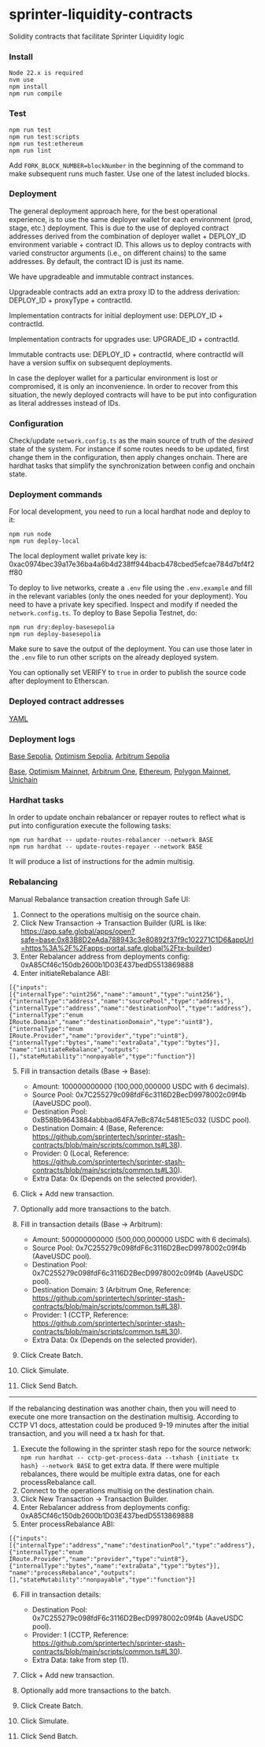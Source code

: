 # sprinter-liquidity-contracts

Solidity contracts that facilitate Sprinter Liquidity logic

### Install

    Node 22.x is required
    nvm use
    npm install
    npm run compile

### Test

    npm run test
    npm run test:scripts
    npm run test:ethereum
    npm run lint

Add `FORK_BLOCK_NUMBER=blockNumber` in the beginning of the command to make subsequent runs much faster. Use one of the latest included blocks.

### Deployment

The general deployment approach here, for the best operational experience, is to use the same deployer wallet for each environment (prod, stage, etc.) deployment.
This is due to the use of deployed contract addresses derived from the combination of deployer wallet + DEPLOY_ID environment variable + contract ID.
This allows us to deploy contracts with varied constructor arguments (i.e., on different chains) to the same addresses.
By default, the contract ID is just its name.

We have upgradeable and immutable contract instances.

Upgradeable contracts add an extra proxy ID to the address derivation: DEPLOY_ID + proxyType + contractId.

Implementation contracts for initial deployment use: DEPLOY_ID + contractId.

Implementation contracts for upgrades use: UPGRADE_ID + contractId.

Immutable contracts use: DEPLOY_ID + contractId, where contractId will have a version suffix on subsequent deployments.

In case the deployer wallet for a particular environment is lost or compromised, it is only an inconvenience.
In order to recover from this situation, the newly deployed contracts will have to be put into configuration as literal addresses instead of IDs.

### Configuration

Check/update `network.config.ts` as the main source of truth of the *desired* state of the system. For instance if some routes needs to be updated, first change
them in the configuration, then apply changes onchain. There are hardhat tasks that simplify the synchronization between config and onchain state.

### Deployment commands

For local development, you need to run a local hardhat node and deploy to it:

	npm run node
	npm run deploy-local

The local deployment wallet private key is: 0xac0974bec39a17e36ba4a6b4d238ff944bacb478cbed5efcae784d7bf4f2ff80

To deploy to live networks, create a `.env` file using the `.env.example` and fill in the relevant variables (only the ones needed for your deployment).
You need to have a private key specified.
Inspect and modify if needed the `network.config.ts`.
To deploy to Base Sepolia Testnet, do:

    npm run dry:deploy-basesepolia
    npm run deploy-basesepolia

Make sure to save the output of the deployment. You can use those later in the `.env` file to run other scripts on the already deployed system.

You can optionally set VERIFY to `true` in order to publish the source code after deployment to Etherscan.

### Deployed contract addresses

[YAML](deployments/deployments.yml)

### Deployment logs

[Base Sepolia](deployments/deploy-basesepolia.log), [Optimism Sepolia](deployments/deploy-opsepolia.log), [Arbitrum Sepolia](deployments/deploy-arbitrumsepolia.log)

[Base](deployments/deploy-base.log), [Optimism Mainnet](deployments/deploy-opmainnet.log), [Arbitrum One](deployments/deploy-arbitrumone.log),
[Ethereum](deployments/deploy-ethereum.log), [Polygon Mainnet](deployments/deploy-polygon.log), [Unichain](deployments/deploy-unichain.log)

### Hardhat tasks

In order to update onchain rebalancer or repayer routes to reflect what is put into configuration execute the following tasks:

```
npm run hardhat -- update-routes-rebalancer --network BASE
npm run hardhat -- update-routes-repayer --network BASE
```

It will produce a list of instructions for the admin multisig.

### Rebalancing

Manual Rebalance transaction creation through Safe UI:

1. Connect to the operations multisig on the source chain.
2. Click New Transaction -> Transaction Builder (URL is like: https://app.safe.global/apps/open?safe=base:0x83B8D2eAda788943c3e80892f37f9c102271C1D6&appUrl=https%3A%2F%2Fapps-portal.safe.global%2Ftx-builder)
3. Enter Rebalancer address from deployments config: 0xA85Cf46c150db2600b1D03E437bedD5513869888
4. Enter initiateRebalance ABI:
```
[{"inputs":[{"internalType":"uint256","name":"amount","type":"uint256"},
{"internalType":"address","name":"sourcePool","type":"address"},
{"internalType":"address","name":"destinationPool","type":"address"},
{"internalType":"enum IRoute.Domain","name":"destinationDomain","type":"uint8"},
{"internalType":"enum IRoute.Provider","name":"provider","type":"uint8"},
{"internalType":"bytes","name":"extraData","type":"bytes"}],
"name":"initiateRebalance","outputs":[],"stateMutability":"nonpayable","type":"function"}]
```
5. Fill in transaction details (Base -> Base):
    * Amount: 100000000000 (100,000,000000 USDC with 6 decimals).
    * Source Pool: 0x7C255279c098fdF6c3116D2BecD9978002c09f4b (AaveUSDC pool).
    * Destination Pool: 0xB58Bb9643884abbbad64FA7eBc874c5481E5c032 (USDC pool).
    * Destination Domain: 4 (Base, Reference: https://github.com/sprintertech/sprinter-stash-contracts/blob/main/scripts/common.ts#L38).
    * Provider: 0 (Local, Reference: https://github.com/sprintertech/sprinter-stash-contracts/blob/main/scripts/common.ts#L30).
    * Extra Data: 0x (Depends on the selected provider).

6. Click + Add new transaction.
7. Optionally add more transactions to the batch.

8. Fill in transaction details (Base -> Arbitrum):
    * Amount: 500000000000 (500,000,000000 USDC with 6 decimals).
    * Source Pool: 0x7C255279c098fdF6c3116D2BecD9978002c09f4b (AaveUSDC pool).
    * Destination Pool: 0x7C255279c098fdF6c3116D2BecD9978002c09f4b (AaveUSDC pool).
    * Destination Domain: 3 (Arbitrum One, Reference: https://github.com/sprintertech/sprinter-stash-contracts/blob/main/scripts/common.ts#L38).
    * Provider: 1 (CCTP, Reference: https://github.com/sprintertech/sprinter-stash-contracts/blob/main/scripts/common.ts#L30).
    * Extra Data: 0x (Depends on the selected provider).

9. Click Create Batch.
10. Click Simulate.
11. Click Send Batch.

---

If the rebalancing destination was another chain, then you will need to execute one more transaction on the destination multisig.
According to CCTP V1 docs, attestation could be produced 9-19 minutes after the initial transaction, and you will need a tx hash for that.

1. Execute the following in the sprinter stash repo for the source network: `npm run hardhat -- cctp-get-process-data --txhash {initiate tx hash} --network BASE` to get extra data. If there were multiple rebalances, there would be multiple extra datas, one for each processRebalance call.
2. Connect to the operations multisig on the destination chain.
3. Click New Transaction -> Transaction Builder.
4. Enter Rebalancer address from deployments config: 0xA85Cf46c150db2600b1D03E437bedD5513869888
5. Enter processRebalance ABI:
```
[{"inputs":[{"internalType":"address","name":"destinationPool","type":"address"},
{"internalType":"enum IRoute.Provider","name":"provider","type":"uint8"},
{"internalType":"bytes","name":"extraData","type":"bytes"}],
"name":"processRebalance","outputs":[],"stateMutability":"nonpayable","type":"function"}]
```
6. Fill in transaction details:
    * Destination Pool: 0x7C255279c098fdF6c3116D2BecD9978002c09f4b (AaveUSDC pool).
    * Provider: 1 (CCTP, Reference: https://github.com/sprintertech/sprinter-stash-contracts/blob/main/scripts/common.ts#L30).
    * Extra Data: take from step (1).

7. Click + Add new transaction.
8. Optionally add more transactions to the batch.

9. Click Create Batch.
10. Click Simulate.
11. Click Send Batch.
